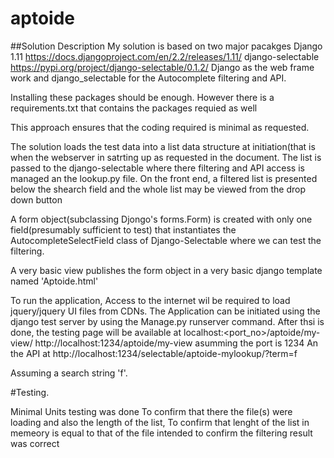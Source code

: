# aptoide
##Solution Description
  My solution is based on two major pacakges 
  Django 1.11    https://docs.djangoproject.com/en/2.2/releases/1.11/
  django-selectable  https://pypi.org/project/django-selectable/0.1.2/
  Django as the web frame work and django_selectable for the  Autocomplete filtering and API.

  Installing these packages should be enough. However there is a requirements.txt that contains the packages requied as well

  This approach ensures that the coding required is minimal as requested.

  The solution loads the test data into a list data structure at initiation(that is when the  webserver in satrting up as requested in the document. The list is passed to the django-selectable where there filtering and API access is managed an the lookup.py file. On the front end, a filtered list is presented below the shearch field and the whole list may be viewed from the drop down button

  A form object(subclassing Djongo's forms.Form) is created with only one  field(presumably sufficient to test) that instantiates the AutocompleteSelectField class of Django-Selectable where we can test the filtering.

  A very basic view publishes the form object in a very basic django template named 'Aptoide.html'

  To run the application, Access to the internet wil be required to load jquery/jquery UI files from CDNs.
  The Application can be initiated using the django test server by using the Manage.py runserver command.
  After thsi is done, the testing page will be available at 
  localhost:<port_no>/aptoide/my-view/
  http://localhost:1234/aptoide/my-view asumming the port is 1234
  An the API at
  http://localhost:1234/selectable/aptoide-mylookup/?term=f

  Assuming a search string 'f'.

#Testing.


  Minimal Units testing was done 
  To confirm that there the file(s) were loading and also the length of the list,
  To confirm that lenght of the list in memeory is equal to that of the file intended
  to confirm the filtering result was correct
  
